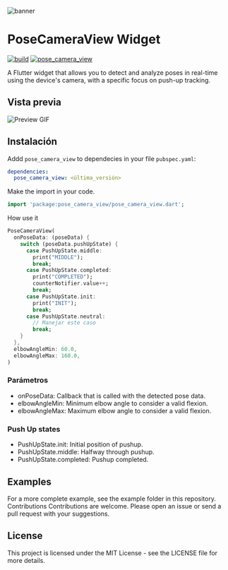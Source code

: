 ![banner](https://i.imgur.com/arTQKLv.png)

# PoseCameraView Widget

[![build](https://img.shields.io/github/workflow/status/paolojoaquinp/pose_camera_view/CI)](https://github.com/paolojoaquinp/pose_camera_view/actions)
[![pose_camera_view](https://img.shields.io/pub/v/pose_camera_view?label=pose_camera_view)](https://pub.dev/packages/pose_camera_view)

A Flutter widget that allows you to detect and analyze poses in real-time using the device's camera, with a specific focus on push-up tracking.

## Vista previa

![Preview GIF](placeholder_for_preview_gif.gif)

## Instalación

Addd `pose_camera_view` to dependecies in your file `pubspec.yaml`:

```yaml
dependencies:
  pose_camera_view: <última_versión>
```
Make the import in your code.
```dart
import 'package:pose_camera_view/pose_camera_view.dart';

```
How use it
```dart
PoseCameraView(
  onPoseData: (poseData) {
    switch (poseData.pushUpState) {
      case PushUpState.middle:
        print("MIDDLE");
        break;
      case PushUpState.completed:
        print("COMPLETED");
        counterNotifier.value++;
        break;
      case PushUpState.init:
        print("INIT");
        break;
      case PushUpState.neutral:
        // Manejar este caso
        break;
    }
  },
  elbowAngleMin: 60.0,
  elbowAngleMax: 160.0,
)

```
### Parámetros

* onPoseData: Callback that is called with the detected pose data.
* elbowAngleMin: Minimum elbow angle to consider a valid flexion.
* elbowAngleMax: Maximum elbow angle to consider a valid flexion.

### Push Up states

* PushUpState.init: Initial position of pushup.
* PushUpState.middle: Halfway through pushup.
* PushUpState.completed: Pushup completed.

## Examples
For a more complete example, see the example folder in this repository.
Contributions
Contributions are welcome. Please open an issue or send a pull request with your suggestions.

## License
This project is licensed under the MIT License - see the LICENSE file for more details.